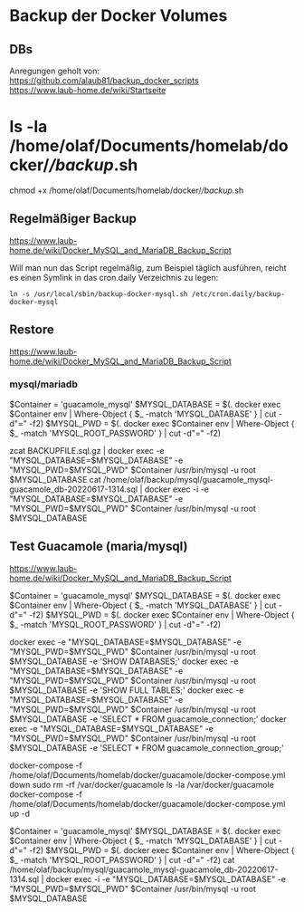 # Backup der Docker Volumes

## DBs
Anregungen geholt von:  
https://github.com/alaub81/backup_docker_scripts  
https://www.laub-home.de/wiki/Startseite  

# ls -la /home/olaf/Documents/homelab/docker/*/backup*.sh
chmod +x /home/olaf/Documents/homelab/docker/*/backup*.sh

## Regelmäßiger Backup
https://www.laub-home.de/wiki/Docker_MySQL_and_MariaDB_Backup_Script  

Will man nun das Script regelmäßig, zum Beispiel täglich ausführen, reicht es einen Symlink in das cron.daily Verzeichnis zu legen:
```
ln -s /usr/local/sbin/backup-docker-mysql.sh /etc/cron.daily/backup-docker-mysql
```

## Restore
https://www.laub-home.de/wiki/Docker_MySQL_and_MariaDB_Backup_Script  

### mysql/mariadb
$Container = 'guacamole_mysql'
$MYSQL_DATABASE = $(. docker exec $Container env | Where-Object { $_ -match 'MYSQL_DATABASE' } | cut -d"=" -f2)
$MYSQL_PWD = $(. docker exec $Container env | Where-Object { $_ -match 'MYSQL_ROOT_PASSWORD' } | cut -d"=" -f2)

zcat BACKUPFILE.sql.gz | docker exec -e "MYSQL_DATABASE=$MYSQL_DATABASE" -e "MYSQL_PWD=$MYSQL_PWD" $Container /usr/bin/mysql -u root $MYSQL_DATABASE
cat /home/olaf/backup/mysql/guacamole_mysql-guacamole_db-20220617-1314.sql | docker exec -i -e "MYSQL_DATABASE=$MYSQL_DATABASE" -e "MYSQL_PWD=$MYSQL_PWD" $Container /usr/bin/mysql -u root $MYSQL_DATABASE

## Test Guacamole (maria/mysql)
https://www.laub-home.de/wiki/Docker_MySQL_and_MariaDB_Backup_Script  

$Container = 'guacamole_mysql'
$MYSQL_DATABASE = $(. docker exec $Container env | Where-Object { $_ -match 'MYSQL_DATABASE' } | cut -d"=" -f2)
$MYSQL_PWD = $(. docker exec $Container env | Where-Object { $_ -match 'MYSQL_ROOT_PASSWORD' } | cut -d"=" -f2)

docker exec -e "MYSQL_DATABASE=$MYSQL_DATABASE" -e "MYSQL_PWD=$MYSQL_PWD" $Container /usr/bin/mysql -u root $MYSQL_DATABASE -e 'SHOW DATABASES;'
docker exec -e "MYSQL_DATABASE=$MYSQL_DATABASE" -e "MYSQL_PWD=$MYSQL_PWD" $Container /usr/bin/mysql -u root $MYSQL_DATABASE -e 'SHOW FULL TABLES;'
docker exec -e "MYSQL_DATABASE=$MYSQL_DATABASE" -e "MYSQL_PWD=$MYSQL_PWD" $Container /usr/bin/mysql -u root $MYSQL_DATABASE -e 'SELECT * FROM guacamole_connection;'
docker exec -e "MYSQL_DATABASE=$MYSQL_DATABASE" -e "MYSQL_PWD=$MYSQL_PWD" $Container /usr/bin/mysql -u root $MYSQL_DATABASE -e 'SELECT * FROM guacamole_connection_group;'

docker-compose -f /home/olaf/Documents/homelab/docker/guacamole/docker-compose.yml down
sudo rm -rf /var/docker/guacamole
ls -la /var/docker/guacamole
docker-compose -f /home/olaf/Documents/homelab/docker/guacamole/docker-compose.yml up -d

$Container = 'guacamole_mysql'
$MYSQL_DATABASE = $(. docker exec $Container env | Where-Object { $_ -match 'MYSQL_DATABASE' } | cut -d"=" -f2)
$MYSQL_PWD = $(. docker exec $Container env | Where-Object { $_ -match 'MYSQL_ROOT_PASSWORD' } | cut -d"=" -f2)
cat /home/olaf/backup/mysql/guacamole_mysql-guacamole_db-20220617-1314.sql | docker exec -i -e "MYSQL_DATABASE=$MYSQL_DATABASE" -e "MYSQL_PWD=$MYSQL_PWD" $Container /usr/bin/mysql -u root $MYSQL_DATABASE


